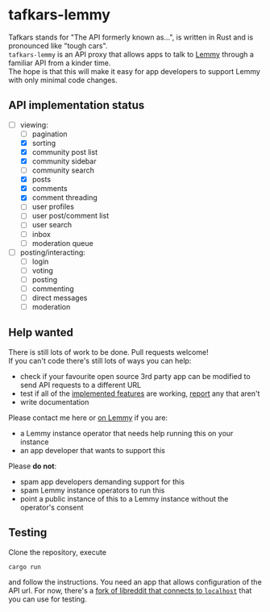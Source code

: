 # tafkars-lemmy

Tafkars stands for "The API formerly known as...", is written in Rust and is pronounced like "tough cars".  
`tafkars-lemmy` is an API proxy that allows apps to talk to [Lemmy](https://github.com/LemmyNet/lemmy) through a familiar API from a kinder time.  
The hope is that this will make it easy for app developers to support Lemmy with only minimal code changes.  

## API implementation status

- [ ] viewing:
    - [ ] pagination
    - [x] sorting
    - [x] community post list
    - [x] community sidebar
    - [ ] community search
    - [x] posts
    - [x] comments
    - [x] comment threading
    - [ ] user profiles
    - [ ] user post/comment list
    - [ ] user search
    - [ ] inbox
    - [ ] moderation queue
- [ ] posting/interacting:
    - [ ] login
    - [ ] voting
    - [ ] posting
    - [ ] commenting
    - [ ] direct messages
    - [ ] moderation

## Help wanted

There is still lots of work to be done. Pull requests welcome!  
If you can't code there's still lots of ways you can help:
- check if your favourite open source 3rd party app can be modified to send API requests to a different URL
- test if all of the [implemented features](#api-implementation-status) are working, [report](https://github.com/derivator/tafkars/issues) any that aren't
- write documentation

Please contact me here or [on Lemmy](https://feddit.de/u/derivator) if you are:
- a Lemmy instance operator that needs help running this on your instance
- an app developer that wants to support this

Please **do not**:
- spam app developers demanding support for this
- spam Lemmy instance operators to run this
- point a public instance of this to a Lemmy instance without the operator's consent

## Testing
Clone the repository, execute
```
cargo run
```
and follow the instructions.
You need an app that allows configuration of the API url. For now, there's a [fork of libreddit that connects to `localhost`](https://github.com/derivator/libreddit) that you can use for testing.